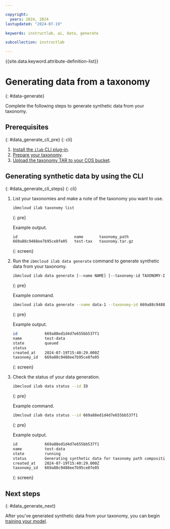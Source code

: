 ```yaml
---

copyright:
  years: 2024, 2024
lastupdated: "2024-07-19"

keywords: instructlab, ai, data, generate

subcollection: instructlab

---
```


{{site.data.keyword.attribute-definition-list}}


# Generating data from a taxonomy
{: #data-generate}


Complete the following steps to generate synthetic data from your taxonomy.


## Prerequisites
{: #data_generate_cli_pre}
{: cli}

1. [Install the `ilab` CLI plug-in](/docs/instructlab?topic=instructlab-getting-started#instructlab_cli_install).
1. [Prepare your taxonomy](/docs/instructlab?topic=instructlab-getting-started#instructlab_taxonomy).
1. [Upload the taxonomy TAR to your COS bucket](/docs/instructlab?topic=instructlab-getting-started#instructlab_upload).



## Generating synthetic data by using the CLI
{: #data_generate_cli_steps}
{: cli}

1. List your taxonomies and make a note of the taxonomy you want to use.
    ```sh
    ibmcloud ilab taxonomy list
    ```
    {: pre}

    Example output.
    ```txt
    id                         name       taxonomy_path
    669a88c9488ee7b95ce8fe05   test-tax   taxonomy.tar.gz
    ```
    {: screen}



1. Run the `ibmcloud ilab data generate` command to generate synthetic data from your taxonomy.
    ```sh
    ibmcloud ilab data generate [--name NAME] [--taxonomy-id TAXONOMY-ID]
    ```
    {: pre}

    Example command.
    ```sh
    ibmcloud ilab data generate --name data-1 --taxonomy-id 669a88c9488ee7b95ce8fe05
    ```
    {: pre}

    Example output.
    ```sh
    id            669a88ed1d4d7e655bb537f1
    name          test-data
    state         queued
    status
    created_at    2024-07-19T15:40:29.000Z
    taxonomy_id   669a88c9488ee7b95ce8fe05
    ```
    {: screen}


1. Check the status of your data generation.
    ```sh
    ibmcloud ilab data status --id ID
    ```
    {: pre}

    Example command.
    ```sh
    ibmcloud ilab data status --id 669a88ed1d4d7e655bb537f1
    ```
    {: pre}

    Example output.
    ```txt
    id            669a88ed1d4d7e655bb537f1
    name          test-data
    state         running
    status        Generating synthetic data for taxonomy path compositional_skills->STEM->math->area: 12% 12/100 (total qna processed 1/147)
    created_at    2024-07-19T15:40:29.000Z
    taxonomy_id   669a88c9488ee7b95ce8fe05
    ```
    {: screen}



## Next steps
{: #data_generate_next}

After you've generated synthetic data from your taxonomy, you can begin [training your model](/docs/instructlab?topic=instructlab-model-train).

